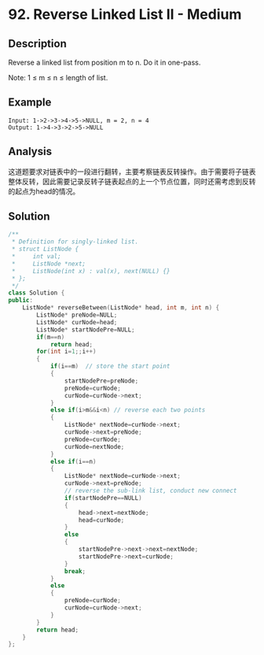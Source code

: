 # 92. Reverse Linked List II - Medium

## Description
Reverse a linked list from position m to n. Do it in one-pass.

Note: 1 ≤ m ≤ n ≤ length of list.

## Example
```
Input: 1->2->3->4->5->NULL, m = 2, n = 4
Output: 1->4->3->2->5->NULL
```

## Analysis
这道题要求对链表中的一段进行翻转，主要考察链表反转操作。由于需要将子链表整体反转，因此需要记录反转子链表起点的上一个节点位置，同时还需考虑到反转的起点为head的情况。

## Solution
```c++
/**
 * Definition for singly-linked list.
 * struct ListNode {
 *     int val;
 *     ListNode *next;
 *     ListNode(int x) : val(x), next(NULL) {}
 * };
 */
class Solution {
public:
    ListNode* reverseBetween(ListNode* head, int m, int n) {
        ListNode* preNode=NULL;
        ListNode* curNode=head;
        ListNode* startNodePre=NULL;
        if(m==n)
            return head;
        for(int i=1;;i++)
        {
            if(i==m)  // store the start point
            {
                startNodePre=preNode;
                preNode=curNode;
                curNode=curNode->next;
            }
            else if(i>m&&i<n) // reverse each two points
            {
                ListNode* nextNode=curNode->next;
                curNode->next=preNode;
                preNode=curNode;
                curNode=nextNode;
            }
            else if(i==n)
            {
                ListNode* nextNode=curNode->next;
                curNode->next=preNode;
                // reverse the sub-link list, conduct new connect
                if(startNodePre==NULL)
                {
                    head->next=nextNode;
                    head=curNode;
                }
                else
                {
                    startNodePre->next->next=nextNode;
                    startNodePre->next=curNode;
                }
                break;
            }
            else
            {
                preNode=curNode;
                curNode=curNode->next;
            }
        }
        return head;
    }
};
```
